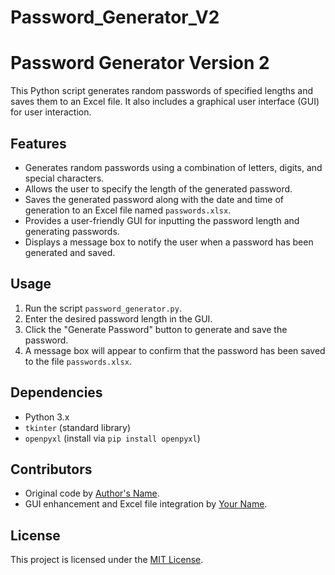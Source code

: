 # Password_Generator_V2
# Password Generator Version 2

This Python script generates random passwords of specified lengths and saves them to an Excel file. It also includes a graphical user interface (GUI) for user interaction.

## Features

- Generates random passwords using a combination of letters, digits, and special characters.
- Allows the user to specify the length of the generated password.
- Saves the generated password along with the date and time of generation to an Excel file named `passwords.xlsx`.
- Provides a user-friendly GUI for inputting the password length and generating passwords.
- Displays a message box to notify the user when a password has been generated and saved.

## Usage

1. Run the script `password_generator.py`.
2. Enter the desired password length in the GUI.
3. Click the "Generate Password" button to generate and save the password.
4. A message box will appear to confirm that the password has been saved to the file `passwords.xlsx`.

## Dependencies

- Python 3.x
- `tkinter` (standard library)
- `openpyxl` (install via `pip install openpyxl`)

## Contributors

- Original code by [Author's Name](https://github.com/Bukson01).
- GUI enhancement and Excel file integration by [Your Name](https://github.com/Bukson01).

## License

This project is licensed under the [MIT License](LICENSE).
